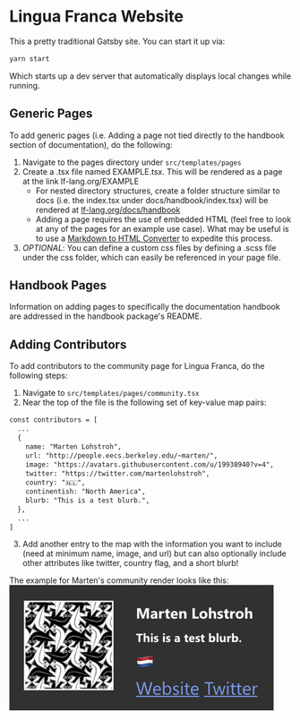 # Lingua Franca Website

This a pretty traditional Gatsby site. You can start it up via:

```sh
yarn start
```

Which starts up a dev server that automatically displays local changes while running.

## Generic Pages

To add generic pages (i.e. Adding a page not tied directly to the handbook section of documentation), do the following:
1. Navigate to the pages directory under ```src/templates/pages```
2. Create a .tsx file named EXAMPLE.tsx. This will be rendered as a page at the link lf-lang.org/EXAMPLE
    - For nested directory structures, create a folder structure similar to docs (i.e. the index.tsx under docs/handbook/index.tsx) will be rendered at [lf-lang.org/docs/handbook]()
    - Adding a page requires the use of embedded HTML (feel free to look at any of the pages for an example use case). What may be useful is to use a [Markdown to HTML Converter](https://markdowntohtml.com/) to expedite this process.
3. *OPTIONAL*: You can define a custom css files by defining a .scss file under the css folder, which can easily be referenced in your page file.

## Handbook Pages

Information on adding pages to specifically the documentation handbook are addressed in the handbook package's README. 

## Adding Contributors

To add contributors to the community page for Lingua Franca, do the following steps:
1. Navigate to ```src/templates/pages/community.tsx```
2. Near the top of the file is the following set of key-value map pairs:
```
const contributors = [
  ...
  {
    name: "Marten Lohstroh",
    url: "http://people.eecs.berkeley.edu/~marten/",
    image: "https://avatars.githubusercontent.com/u/19938940?v=4",
    twitter: "https://twitter.com/martenlohstroh",
    country: "🇳🇱",
    continentish: "North America",
    blurb: "This is a test blurb.",
  },
  ...
]
```
3. Add another entry to the map with the information you want to include (need at minimum name, image, and url) but can also optionally include other attributes like twitter, country flag, and a short blurb!

The example for Marten's community render looks like this:
![img](../../img/tutorial/contributor.png)


